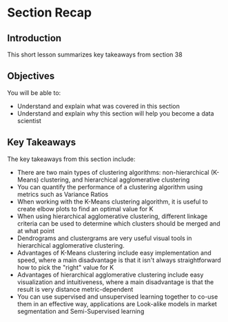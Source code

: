 
# Section Recap

## Introduction

This short lesson summarizes key takeaways from section 38

## Objectives
You will be able to:
* Understand and explain what was covered in this section
* Understand and explain why this section will help you become a data scientist

## Key Takeaways

The key takeaways from this section include:
* There are two main types of clustering algorithms: non-hierarchical (K-Means) clustering, and hierarchical agglomerative clustering
* You can quantify the performance of a clustering algorithm using metrics such as Variance Ratios
* When working with the K-Means clustering algorithm, it is useful to create elbow plots to find an optimal value for K
* When using hierarchical agglomerative clustering, different linkage criteria can be used to determine which clusters should be merged and at what point
* Dendrograms and clustergrams are very useful visual tools in hierarchical agglomerative clustering.
* Advantages of K-Means clustering include easy implementation and speed, where a main disadvantage is that it isn't always straightforward how to pick the "right" value for K
* Advantages of hierarchical agglomerative clustering include easy visualization and intuitiveness, where a main disadvantage is that the result is very distance metric-dependent
* You can use supervised and unsupervised learning together to co-use them in an effective way, applications are Look-alike models in market segmentation and Semi-Supervised learning

